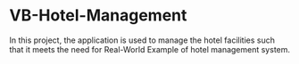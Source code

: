 # VB-Hotel-Management
In this project, the application is used to manage the hotel facilities such that it meets the need for Real-World Example of hotel management system.
